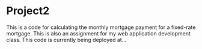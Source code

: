 # Project2
This is a code for calculating the monthly mortgage payment for a fixed-rate mortgage. This is also an assignment for my web application development class. This code is currently being deployed at...